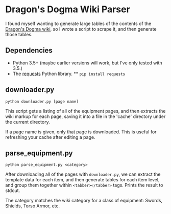 # Dragon's Dogma Wiki Parser

I found myself wanting to generate large tables of the contents of the [Dragon's Dogma wiki](http://dragonsdogma.wikia.com), so I wrote a script to scrape it, and then generate those tables.

## Dependencies

* Python 3.5+ (maybe earlier versions will work, but I've only tested with 3.5.)
* The [requests](http://docs.python-requests.org/) Python library.
** `pip install requests`

## downloader.py

`python downloader.py [page name]`

This script gets a listing of all of the equipment pages, and then extracts the wiki markup for each page, saving it into a file in the 'cache' directory under the current directory.

If a page name is given, only that page is downloaded. This is useful for refreshing your cache after editing a page.

## parse_equipment.py

`python parse_equipment.py <category>`

After downloading all of the pages with `downloader.py`, we can extract the template data for each item, and then generate tables for each item level, and group them together within `<tabber></tabber>` tags. Prints the result to stdout.

The category matches the wiki category for a class of equipment: Swords, Shields, Torso Armor, etc.
